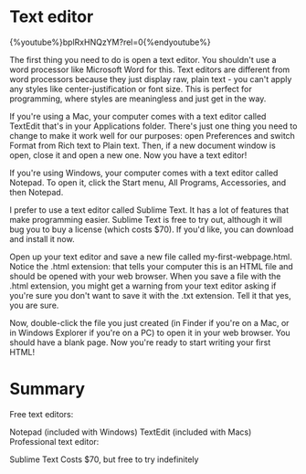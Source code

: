 # Text editor


{%youtube%}bplRxHNQzYM?rel=0{%endyoutube%}

The first thing you need to do is open a text editor. You shouldn't use a word processor like Microsoft Word for this. Text editors are different from word processors because they just display raw, plain text - you can't apply any styles like center-justification or font size. This is perfect for programming, where styles are meaningless and just get in the way.

If you're using a Mac, your computer comes with a text editor called TextEdit that's in your Applications folder. There's just one thing you need to change to make it work well for our purposes: open Preferences and switch Format from Rich text to Plain text. Then, if a new document window is open, close it and open a new one. Now you have a text editor!

If you're using Windows, your computer comes with a text editor called Notepad. To open it, click the Start menu, All Programs, Accessories, and then Notepad.

I prefer to use a text editor called Sublime Text. It has a lot of features that make programming easier. Sublime Text is free to try out, although it will bug you to buy a license (which costs $70). If you'd like, you can download and install it now.

Open up your text editor and save a new file called my-first-webpage.html. Notice the .html extension: that tells your computer this is an HTML file and should be opened with your web browser. When you save a file with the .html extension, you might get a warning from your text editor asking if you're sure you don't want to save it with the .txt extension. Tell it that yes, you are sure.

Now, double-click the file you just created (in Finder if you're on a Mac, or in Windows Explorer if you're on a PC) to open it in your web browser. You should have a blank page. Now you're ready to start writing your first HTML!


# Summary

Free text editors:

Notepad (included with Windows)
TextEdit (included with Macs)
Professional text editor:

Sublime Text
Costs $70, but free to try indefinitely

